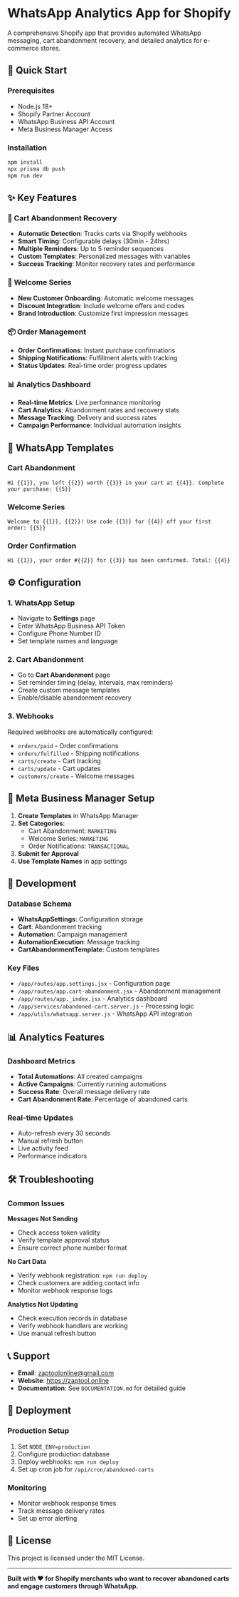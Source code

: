 # WhatsApp Analytics App for Shopify

A comprehensive Shopify app that provides automated WhatsApp messaging, cart abandonment recovery, and detailed analytics for e-commerce stores.

## 🚀 Quick Start

### Prerequisites
- Node.js 18+
- Shopify Partner Account
- WhatsApp Business API Account
- Meta Business Manager Access

### Installation
```bash
npm install
npx prisma db push
npm run dev
```

## ✨ Key Features

### 🛒 Cart Abandonment Recovery
- **Automatic Detection**: Tracks carts via Shopify webhooks
- **Smart Timing**: Configurable delays (30min - 24hrs)
- **Multiple Reminders**: Up to 5 reminder sequences
- **Custom Templates**: Personalized messages with variables
- **Success Tracking**: Monitor recovery rates and performance

### 👋 Welcome Series
- **New Customer Onboarding**: Automatic welcome messages
- **Discount Integration**: Include welcome offers and codes
- **Brand Introduction**: Customize first impression messages

### 📦 Order Management
- **Order Confirmations**: Instant purchase confirmations
- **Shipping Notifications**: Fulfillment alerts with tracking
- **Status Updates**: Real-time order progress updates

### 📊 Analytics Dashboard
- **Real-time Metrics**: Live performance monitoring
- **Cart Analytics**: Abandonment rates and recovery stats
- **Message Tracking**: Delivery and success rates
- **Campaign Performance**: Individual automation insights

## 🎯 WhatsApp Templates

### Cart Abandonment
```
Hi {{1}}, you left {{2}} worth {{3}} in your cart at {{4}}. Complete your purchase: {{5}}
```

### Welcome Series
```
Welcome to {{1}}, {{2}}! Use code {{3}} for {{4}} off your first order: {{5}}
```

### Order Confirmation
```
Hi {{1}}, your order #{{2}} for {{3}} has been confirmed. Total: {{4}}
```

## ⚙️ Configuration

### 1. WhatsApp Setup
- Navigate to **Settings** page
- Enter WhatsApp Business API Token
- Configure Phone Number ID
- Set template names and language

### 2. Cart Abandonment
- Go to **Cart Abandonment** page
- Set reminder timing (delay, intervals, max reminders)
- Create custom message templates
- Enable/disable abandonment recovery

### 3. Webhooks
Required webhooks are automatically configured:
- `orders/paid` - Order confirmations
- `orders/fulfilled` - Shipping notifications
- `carts/create` - Cart tracking
- `carts/update` - Cart updates
- `customers/create` - Welcome messages

## 📱 Meta Business Manager Setup

1. **Create Templates** in WhatsApp Manager
2. **Set Categories**:
   - Cart Abandonment: `MARKETING`
   - Welcome Series: `MARKETING`
   - Order Notifications: `TRANSACTIONAL`
3. **Submit for Approval**
4. **Use Template Names** in app settings

## 🔧 Development

### Database Schema
- **WhatsAppSettings**: Configuration storage
- **Cart**: Abandonment tracking
- **Automation**: Campaign management
- **AutomationExecution**: Message tracking
- **CartAbandonmentTemplate**: Custom templates

### Key Files
- `/app/routes/app.settings.jsx` - Configuration page
- `/app/routes/app.cart-abandonment.jsx` - Abandonment management
- `/app/routes/app._index.jsx` - Analytics dashboard
- `/app/services/abandoned-cart.server.js` - Processing logic
- `/app/utils/whatsapp.server.js` - WhatsApp API integration

## 📊 Analytics Features

### Dashboard Metrics
- **Total Automations**: All created campaigns
- **Active Campaigns**: Currently running automations
- **Success Rate**: Overall message delivery rate
- **Cart Abandonment Rate**: Percentage of abandoned carts

### Real-time Updates
- Auto-refresh every 30 seconds
- Manual refresh button
- Live activity feed
- Performance indicators

## 🛠️ Troubleshooting

### Common Issues

**Messages Not Sending**
- Check access token validity
- Verify template approval status
- Ensure correct phone number format

**No Cart Data**
- Verify webhook registration: `npm run deploy`
- Check customers are adding contact info
- Monitor webhook response logs

**Analytics Not Updating**
- Check execution records in database
- Verify webhook handlers are working
- Use manual refresh button

## 📞 Support

- **Email**: zaptoolonline@gmail.com
- **Website**: https://zaptool.online
- **Documentation**: See `DOCUMENTATION.md` for detailed guide

## 🚀 Deployment

### Production Setup
1. Set `NODE_ENV=production`
2. Configure production database
3. Deploy webhooks: `npm run deploy`
4. Set up cron job for `/api/cron/abandoned-carts`

### Monitoring
- Monitor webhook response times
- Track message delivery rates
- Set up error alerting

## 📝 License

This project is licensed under the MIT License.

---

**Built with ❤️ for Shopify merchants who want to recover abandoned carts and engage customers through WhatsApp.**